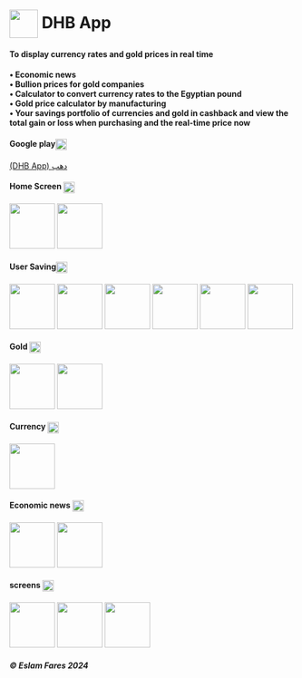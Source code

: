 <h1> <img align="center" height="50" src="https://i.ibb.co/NFPxx9n/icon.png">  DHB App </h1> 

<h4>To display currency rates and gold prices in real time<h4>
• Economic news <br />
• Bullion prices for gold companies <br />
• Calculator to convert currency rates to the Egyptian pound<br />
• Gold price calculator by manufacturing<br />
• Your savings portfolio of currencies and gold in cashback and view the total gain or loss when purchasing and the real-time price now<br />

<h4>Google play<img align="center" height="20" src="https://www.codot.gov/safety/impaired-driving/planahead/2011-assets/android-market-icon.png/@@images/image"></h4>

<p float="left">
<a href="https://play.google.com/store/apps/details?id=com.eslamfares.gold_dollar_souq">(DHB App) دهب</a>

</p>

<h4>Home Screen  <img align="center" height="20" src="https://w7.pngwing.com/pngs/848/762/png-transparent-computer-icons-home-house-home-angle-building-rectangle-thumbnail.png"></h4>

<p float="left">
  <img src="https://i.ibb.co/kXt61RS/1-portrait.png" width="80" />
  <img src="https://i.ibb.co/9VrtgHx/2-portrait.png" width="80" />

</p>


<h4>User Saving<img align="center" height="20" src="https://cdn-icons-png.freepik.com/512/3347/3347971.png"></h4>
<p float="left">
  <img src="https://i.ibb.co/LSHNBFx/9-portrait.png" width="80" /> 
    <img src="https://i.ibb.co/C1NXCCr/10-portrait.png" width="80" /> 
      <img src="https://i.ibb.co/M1mTPFf/11-portrait.png" width="80" /> 
        <img src="https://i.ibb.co/zHPWTFq/12-portrait.png" width="80" /> 
          <img src="https://i.ibb.co/xgTdm7j/14-portrait.png" width="80" /> 
            <img src="https://i.ibb.co/s3GZhDj/13-portrait.png" width="80" /> 

</p>

<h4>Gold <img align="center" height="20" src="https://cdn-icons-png.freepik.com/512/3309/3309977.png"></h4>

<p float="left">
   <img src="https://i.ibb.co/9YTRgLY/3-portrait.png" width="80" /> 
     <img src="https://i.ibb.co/4ZWJmWw/6-portrait.png" width="80" /> 


</p>

<h4>Currency <img align="center" height="20" src="https://cdn-icons-png.freepik.com/512/2228/2228814.png"></h4>
<p float="left">
    <img src="https://i.ibb.co/Ch27ggH/5-portrait.png" width="80" /> 

</p>

<h4>Economic news <img align="center" height="20" src="https://www.freeiconspng.com/thumbs/news-icon/news-icon-24.png"></h4>
<p float="left">
  <img src="https://i.ibb.co/hBnWqWL/7-portrait.png" width="80" /> 
      <img src="https://i.ibb.co/DCHDcGb/8-portrait.png" width="80" /> 

</p>


<h4>screens <img align="center" height="20" src="https://www.svgrepo.com/show/105656/phone-design-of-big-screen.svg"></h4>
<p float="left">
  <img src="https://i.ibb.co/QHWPR2t/0-portrait.png" width="80" />
    <img src="https://i.ibb.co/RDFGXBp/16-portrait.png" width="80" /> 
      <img src="https://i.ibb.co/dWwWy57/15-portrait.png" width="80" /> 


</p>


<h5> ©️ Eslam Fares 2024</h5>
